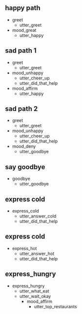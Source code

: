 
## happy path
* greet
  - utter_greet
* mood_great
  - utter_happy

## sad path 1
* greet
  - utter_greet
* mood_unhappy
  - utter_cheer_up
  - utter_did_that_help
* mood_affirm
  - utter_happy

## sad path 2
* greet
  - utter_greet
* mood_unhappy
  - utter_cheer_up
  - utter_did_that_help
* mood_deny
  - utter_goodbye

## say goodbye
* goodbye
  - utter_goodbye

## express cold
* express_cold
  - utter_answer_cold
  - utter_did_that_help

## express cold
* express_hot
  - utter_answer_hot
  - utter_did_that_help

## express_hungry
* express_hungry
  - utter_what_eat
  - utter_wait_okay
    * mood_affirm
      - utter_top_restaurants
